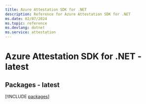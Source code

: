 ```yaml
---
title: Azure Attestation SDK for .NET
description: Reference for Azure Attestation SDK for .NET
ms.date: 02/07/2024
ms.topic: reference
ms.devlang: dotnet
ms.service: attestation
---
```

# Azure Attestation SDK for .NET - latest
## Packages - latest
[!INCLUDE [packages](attestation-index.md)]